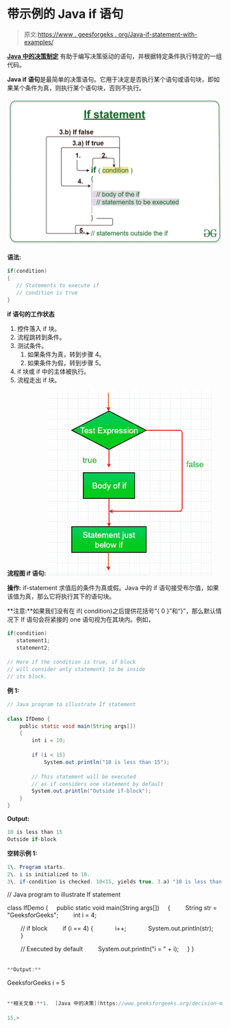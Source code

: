 # 带示例的 Java if 语句

> 原文:[https://www . geesforgeks . org/Java-if-statement-with-examples/](https://www.geeksforgeeks.org/java-if-statement-with-examples/)

[**Java 中的决策制定**](https://www.geeksforgeeks.org/decision-making-javaif-else-switch-break-continue-jump/) 有助于编写决策驱动的语句，并根据特定条件执行特定的一组代码。

**Java if 语句**是最简单的决策语句。它用于决定是否执行某个语句或语句块，即如果某个条件为真，则执行某个语句块，否则不执行。

[![](img/a1bfb88ec146442a3b2e1ac70e1ff2ff.png)](https://media.geeksforgeeks.org/wp-content/uploads/20191118171408/If-statement-GeeksforGeeks1.jpg)

**语法:**

```java
if(condition) 
{
   // Statements to execute if
   // condition is true
}
```

**if 语句的工作状态**

1.  控件落入 if 块。
2.  流程跳转到条件。
3.  测试条件。
    1.  如果条件为真，转到步骤 4。
    2.  如果条件为假，转到步骤 5。
4.  if 块或 if 中的主体被执行。
5.  流程走出 if 块。

**流程图 if 语句:**
[![](img/44f2922428de681b78d6821d6e4d9a9d.png)](https://media.geeksforgeeks.org/wp-content/uploads/20191108163721/java-if.png)

**操作:**
if-statement 求值后的条件为真或假。Java 中的 if 语句接受布尔值，如果该值为真，那么它将执行其下的语句块。

**注意:**如果我们没有在 if( condition)之后提供花括号“{ 0 }”和“}”，那么默认情况下 If 语句会将紧接的 one 语句视为在其块内。例如，

```java
if(condition)
   statement1;
   statement2;

// Here if the condition is true, if block 
// will consider only statement1 to be inside 
// its block.
```

**例 1:**

```java
// Java program to illustrate If statement

class IfDemo {
    public static void main(String args[])
    {
        int i = 10;

        if (i < 15)
            System.out.println("10 is less than 15");

        // This statement will be executed
        // as if considers one statement by default
        System.out.println("Outside if-block");
    }
}
```

**Output:**

```java
10 is less than 15
Outside if-block

```

**空转示例 1:**

```java
1\. Program starts.
2\. i is initialized to 10.
3\. if-condition is checked. 10<15, yields true. 3.a) "10 is less than 15" gets printed. 4\. "outside if-block" < pre>**例 2:** 

```
// Java program to illustrate If statement

class IfDemo {
    public static void main(String args[])
    {
        String str = "GeeksforGeeks";
        int i = 4;

        // if block
        if (i == 4) {
            i++;
            System.out.println(str);
        }

        // Executed by default
        System.out.println("i = " + i);
    }
}
```java

**Output:**

```
GeeksforGeeks
i = 5

```java

**相关文章:**1.  [Java 中的决策](https://www.geeksforgeeks.org/decision-making-javaif-else-switch-break-continue-jump/)2.  [带有示例的 Java if-else 语句](https://www.geeksforgeeks.org/java-if-else-statement-with-examples/)3.  [Java if-else-if 阶梯示例](https://www.geeksforgeeks.org/java-if-else-if-ladder-with-examples/)4.  [Java 中的 Switch 语句](https://www.geeksforgeeks.org/switch-statement-in-java/)5.  [Java 中的 Break 语句](https://www.geeksforgeeks.org/break-statement-in-java/)6.  [返回 Java 中的关键字](https://www.geeksforgeeks.org/return-keyword-java/)

15,>
```